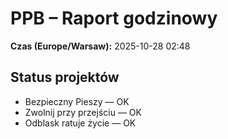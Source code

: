# PPB – Raport godzinowy
**Czas (Europe/Warsaw):** 2025-10-28 02:48

## Status projektów
- Bezpieczny Pieszy — OK
- Zwolnij przy przejściu — OK
- Odblask ratuje życie — OK

